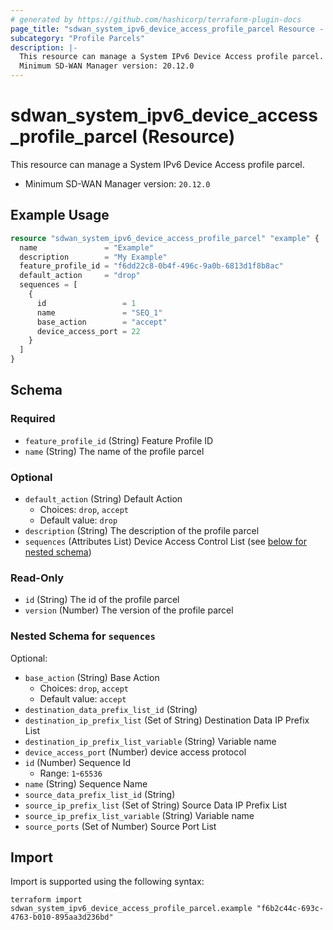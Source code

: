 ```yaml
---
# generated by https://github.com/hashicorp/terraform-plugin-docs
page_title: "sdwan_system_ipv6_device_access_profile_parcel Resource - terraform-provider-sdwan"
subcategory: "Profile Parcels"
description: |-
  This resource can manage a System IPv6 Device Access profile parcel.
  Minimum SD-WAN Manager version: 20.12.0
---
```


# sdwan_system_ipv6_device_access_profile_parcel (Resource)

This resource can manage a System IPv6 Device Access profile parcel.
  - Minimum SD-WAN Manager version: `20.12.0`

## Example Usage

```terraform
resource "sdwan_system_ipv6_device_access_profile_parcel" "example" {
  name               = "Example"
  description        = "My Example"
  feature_profile_id = "f6dd22c8-0b4f-496c-9a0b-6813d1f8b8ac"
  default_action     = "drop"
  sequences = [
    {
      id                 = 1
      name               = "SEQ_1"
      base_action        = "accept"
      device_access_port = 22
    }
  ]
}
```

<!-- schema generated by tfplugindocs -->
## Schema

### Required

- `feature_profile_id` (String) Feature Profile ID
- `name` (String) The name of the profile parcel

### Optional

- `default_action` (String) Default Action
  - Choices: `drop`, `accept`
  - Default value: `drop`
- `description` (String) The description of the profile parcel
- `sequences` (Attributes List) Device Access Control List (see [below for nested schema](#nestedatt--sequences))

### Read-Only

- `id` (String) The id of the profile parcel
- `version` (Number) The version of the profile parcel

<a id="nestedatt--sequences"></a>
### Nested Schema for `sequences`

Optional:

- `base_action` (String) Base Action
  - Choices: `drop`, `accept`
  - Default value: `accept`
- `destination_data_prefix_list_id` (String)
- `destination_ip_prefix_list` (Set of String) Destination Data IP Prefix List
- `destination_ip_prefix_list_variable` (String) Variable name
- `device_access_port` (Number) device access protocol
- `id` (Number) Sequence Id
  - Range: `1`-`65536`
- `name` (String) Sequence Name
- `source_data_prefix_list_id` (String)
- `source_ip_prefix_list` (Set of String) Source Data IP Prefix List
- `source_ip_prefix_list_variable` (String) Variable name
- `source_ports` (Set of Number) Source Port List

## Import

Import is supported using the following syntax:

```shell
terraform import sdwan_system_ipv6_device_access_profile_parcel.example "f6b2c44c-693c-4763-b010-895aa3d236bd"
```
